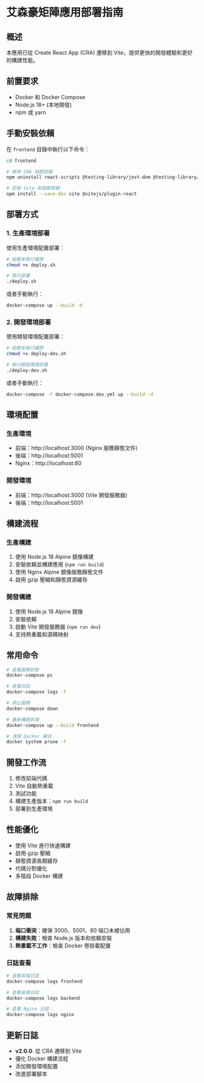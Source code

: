 # 艾森豪矩陣應用部署指南

## 概述

本應用已從 Create React App (CRA) 遷移到 Vite，提供更快的開發體驗和更好的構建性能。

## 前置要求

- Docker 和 Docker Compose
- Node.js 18+ (本地開發)
- npm 或 yarn

## 手動安裝依賴

在 `frontend` 目錄中執行以下命令：

```bash
cd frontend

# 移除 CRA 相關依賴
npm uninstall react-scripts @testing-library/jest-dom @testing-library/react @testing-library/user-event

# 安裝 Vite 和相關依賴
npm install --save-dev vite @vitejs/plugin-react
```

## 部署方式

### 1. 生產環境部署

使用生產環境配置部署：

```bash
# 給腳本執行權限
chmod +x deploy.sh

# 執行部署
./deploy.sh
```

或者手動執行：

```bash
docker-compose up --build -d
```

### 2. 開發環境部署

使用開發環境配置部署：

```bash
# 給腳本執行權限
chmod +x deploy-dev.sh

# 執行開發環境部署
./deploy-dev.sh
```

或者手動執行：

```bash
docker-compose -f docker-compose.dev.yml up --build -d
```

## 環境配置

### 生產環境
- 前端：http://localhost:3000 (Nginx 服務靜態文件)
- 後端：http://localhost:5001
- Nginx：http://localhost:80

### 開發環境
- 前端：http://localhost:3000 (Vite 開發服務器)
- 後端：http://localhost:5001

## 構建流程

### 生產構建
1. 使用 Node.js 18 Alpine 鏡像構建
2. 安裝依賴並構建應用 (`npm run build`)
3. 使用 Nginx Alpine 鏡像服務靜態文件
4. 啟用 gzip 壓縮和靜態資源緩存

### 開發構建
1. 使用 Node.js 18 Alpine 鏡像
2. 安裝依賴
3. 啟動 Vite 開發服務器 (`npm run dev`)
4. 支持熱重載和源碼映射

## 常用命令

```bash
# 查看服務狀態
docker-compose ps

# 查看日誌
docker-compose logs -f

# 停止服務
docker-compose down

# 重新構建前端
docker-compose up --build frontend

# 清理 Docker 緩存
docker system prune -f
```

## 開發工作流

1. 修改前端代碼
2. Vite 自動熱重載
3. 測試功能
4. 構建生產版本：`npm run build`
5. 部署到生產環境

## 性能優化

- 使用 Vite 進行快速構建
- 啟用 gzip 壓縮
- 靜態資源長期緩存
- 代碼分割優化
- 多階段 Docker 構建

## 故障排除

### 常見問題

1. **端口衝突**：確保 3000、5001、80 端口未被佔用
2. **構建失敗**：檢查 Node.js 版本和依賴安裝
3. **熱重載不工作**：檢查 Docker 卷掛載配置

### 日誌查看

```bash
# 查看前端日誌
docker-compose logs frontend

# 查看後端日誌
docker-compose logs backend

# 查看 Nginx 日誌
docker-compose logs nginx
```

## 更新日誌

- **v2.0.0**: 從 CRA 遷移到 Vite
- 優化 Docker 構建流程
- 添加開發環境配置
- 改進部署腳本 